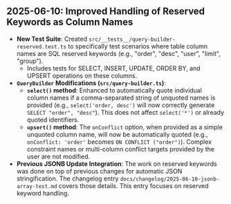 ## 2025-06-10: Improved Handling of Reserved Keywords as Column Names

- **New Test Suite**: Created `src/__tests__/query-builder-reserved.test.ts` to specifically test scenarios where table column names are SQL reserved keywords (e.g., "order", "desc", "user", "limit", "group").
    - Includes tests for SELECT, INSERT, UPDATE, ORDER BY, and UPSERT operations on these columns.
- **`QueryBuilder` Modifications (`src/query-builder.ts`)**:
    - **`select()` method**: Enhanced to automatically quote individual column names if a comma-separated string of unquoted names is provided (e.g., `select('order, desc')` will now correctly generate `SELECT "order", "desc"`). This does not affect `select('*')` or already quoted identifiers.
    - **`upsert()` method**: The `onConflict` option, when provided as a simple unquoted column name, will now be automatically quoted (e.g., `onConflict: 'order'` becomes `ON CONFLICT ("order")`). Complex constraint names or multi-column conflict targets provided by the user are not modified.
- **Previous JSONB Update Integration**: The work on reserved keywords was done on top of previous changes for automatic JSON stringification. The changelog entry `docs/changelog/2025-06-10-jsonb-array-test.md` covers those details. This entry focuses on reserved keyword handling.
